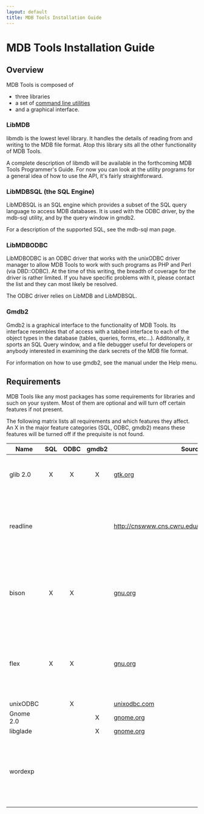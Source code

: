 ```yaml
---
layout: default
title: MDB Tools Installation Guide
---
```


# MDB Tools Installation Guide

## Overview

MDB Tools is composed of 

- three libraries
- a set of [command line utilities](/utils/) 
- and a graphical interface.


### LibMDB

libmdb is the lowest level library. It handles the details of reading from and writing 
to the MDB file format. Atop this library sits all the other functionality of MDB Tools.

A complete description of libmdb will be available in the forthcoming MDB Tools Programmer's Guide. For 
now you can look at the utility programs for a 
general idea of how to use the API, it's fairly straightforward.

### LibMDBSQL (the SQL Engine)

LibMDBSQL is an SQL engine which provides a subset of the SQL query language to access MDB databases. It is 
used with the ODBC driver, by the mdb-sql utility, and by the query window in gmdb2.

For a description of the supported SQL, see the mdb-sql man page.

### LibMDBODBC

LibMDBODBC is an ODBC driver that works with the unixODBC driver manager to allow MDB Tools to work 
with such programs as PHP and Perl (via DBD::ODBC). At the time of this writing, the breadth of 
coverage for the driver is rather limited. If you have specific problems with it, please contact the 
list and they can most likely be resolved.

The ODBC driver relies on LibMDB and LibMDBSQL.

### Gmdb2

Gmdb2 is a graphical interface to the functionality of MDB Tools. Its interface resembles that of 
access with a tabbed interface to each of the object types in the 
database (tables, queries, forms, etc...). Additonally, it sports an SQL Query window, and a file 
debugger useful for developers or anybody interested in examining the dark secrets of the MDB file format.

For information on how to use gmdb2, see the manual under the Help menu.

## Requirements

MDB Tools like any most packages has some requirements for libraries and such on your system. Most of 
them are optional and will turn off certain features if not present.

The following matrix lists all requirements and which features they affect. An X in the major 
feature categories (SQL, ODBC, gmdb2) means these features will be turned off if the prequisite is not found.


|Name       |SQL|ODBC|gmdb2|Source|Notes|
|-----------|:-:|:--:|:---:|------|-----|  
|glib 2.0   |X  |X   |X     |[gtk.org](https://gtk.org/)|Absolutely required, will not install without|
|readline   |   |    |      |http://cnswww.cns.cwru.edu/~chet/readline/rltop.html|Supports history in mdb-sql, will compile without history if not found.|
|bison      |X  |X   |      |[gnu.org](https://www.gnu.org/)|gmdb2 will not have a SQL window and mdb-sql will be stubbed out.|
|flex       |X  |X   |      |[gnu.org](https://www.gnu.org/)|gmdb2 will not have a SQL window and mdb-sql will be stubbed out.|
|unixODBC   |   |X   |      |[unixodbc.com](http://www.unixodbc.org/)| | 
|Gnome 2.0  |   |    |X     |[gnome.org](https://www.gnome.org/)| |
|libglade   |   |    |X     |[gnome.org](https://www.gnome.org/)|  | 
|wordexp    |   |    |      |               |Part of the OS, without it ~ expansion in SQL engine will be disabled|

